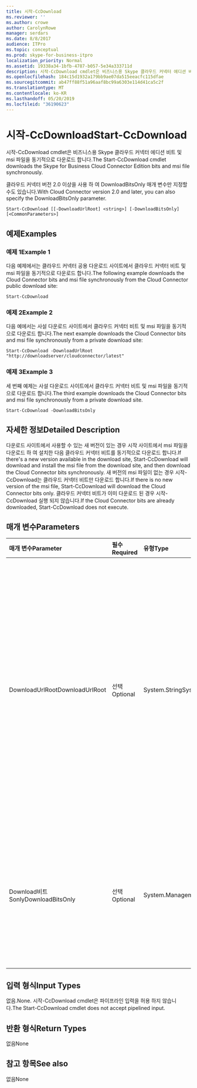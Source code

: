 ```yaml
---
title: 시작-CcDownload
ms.reviewer: ''
ms.author: crowe
author: CarolynRowe
manager: serdars
ms.date: 8/8/2017
audience: ITPro
ms.topic: conceptual
ms.prod: skype-for-business-itpro
localization_priority: Normal
ms.assetid: 19338a34-1bfb-4787-b057-5e34a333711d
description: 시작-CcDownload cmdlet은 비즈니스용 Skype 클라우드 커넥터 에디션 비트 및 msi 파일을 동기적으로 다운로드 합니다.
ms.openlocfilehash: 184c15d1932a179bb9ae07da515eeacfc115dfae
ms.sourcegitcommit: ab47ff88f51a96aaf8bc99a6303e114d41ca5c2f
ms.translationtype: MT
ms.contentlocale: ko-KR
ms.lasthandoff: 05/20/2019
ms.locfileid: "36190623"
---
```

# <a name="start-ccdownload"></a><span data-ttu-id="710b9-103">시작-CcDownload</span><span class="sxs-lookup"><span data-stu-id="710b9-103">Start-CcDownload</span></span>
 
<span data-ttu-id="710b9-104">시작-CcDownload cmdlet은 비즈니스용 Skype 클라우드 커넥터 에디션 비트 및 msi 파일을 동기적으로 다운로드 합니다.</span><span class="sxs-lookup"><span data-stu-id="710b9-104">The Start-CcDownload cmdlet downloads the Skype for Business Cloud Connector Edition bits and msi file synchronously.</span></span>
  
<span data-ttu-id="710b9-105">클라우드 커넥터 버전 2.0 이상을 사용 하 여 DownloadBitsOnly 매개 변수만 지정할 수도 있습니다.</span><span class="sxs-lookup"><span data-stu-id="710b9-105">With Cloud Connector version 2.0 and later, you can also specify the DownloadBitsOnly parameter.</span></span>
  
```
Start-CcDownload [[-DownloadUrlRoot] <string>] [-DownloadBitsOnly]  [<CommonParameters>]
```

## <a name="examples"></a><span data-ttu-id="710b9-106">예제</span><span class="sxs-lookup"><span data-stu-id="710b9-106">Examples</span></span>
<span data-ttu-id="710b9-107"><a name="Examples"> </a></span><span class="sxs-lookup"><span data-stu-id="710b9-107"></span></span>

### <a name="example-1"></a><span data-ttu-id="710b9-108">예제 1</span><span class="sxs-lookup"><span data-stu-id="710b9-108">Example 1</span></span>

<span data-ttu-id="710b9-109">다음 예제에서는 클라우드 커넥터 공용 다운로드 사이트에서 클라우드 커넥터 비트 및 msi 파일을 동기적으로 다운로드 합니다.</span><span class="sxs-lookup"><span data-stu-id="710b9-109">The following example downloads the Cloud Connector bits and msi file synchronously from the Cloud Connector public download site:</span></span>
  
```
Start-CcDownload
```

### <a name="example-2"></a><span data-ttu-id="710b9-110">예제 2</span><span class="sxs-lookup"><span data-stu-id="710b9-110">Example 2</span></span>

<span data-ttu-id="710b9-111">다음 예에서는 사설 다운로드 사이트에서 클라우드 커넥터 비트 및 msi 파일을 동기적으로 다운로드 합니다.</span><span class="sxs-lookup"><span data-stu-id="710b9-111">The next example downloads the Cloud Connector bits and msi file synchronously from a private download site:</span></span>
  
```
Start-CcDownload -DownloadUrlRoot "http://downloadserver/cloudconnector/latest"
```

### <a name="example-3"></a><span data-ttu-id="710b9-112">예제 3</span><span class="sxs-lookup"><span data-stu-id="710b9-112">Example 3</span></span>

<span data-ttu-id="710b9-113">세 번째 예제는 사설 다운로드 사이트에서 클라우드 커넥터 비트 및 msi 파일을 동기적으로 다운로드 합니다.</span><span class="sxs-lookup"><span data-stu-id="710b9-113">The third example downloads the Cloud Connector bits and msi file synchronously from a private download site.</span></span>
  
```
Start-CcDownload -DownloadBitsOnly
```

## <a name="detailed-description"></a><span data-ttu-id="710b9-114">자세한 정보</span><span class="sxs-lookup"><span data-stu-id="710b9-114">Detailed Description</span></span>
<span data-ttu-id="710b9-115"><a name="DetailedDescription"> </a></span><span class="sxs-lookup"><span data-stu-id="710b9-115"></span></span>

<span data-ttu-id="710b9-116">다운로드 사이트에서 사용할 수 있는 새 버전이 있는 경우 시작 사이트에서 msi 파일을 다운로드 하 여 설치한 다음 클라우드 커넥터 비트를 동기적으로 다운로드 합니다.</span><span class="sxs-lookup"><span data-stu-id="710b9-116">If there's a new version available in the download site, Start-CcDownload will download and install the msi file from the download site, and then download the Cloud Connector bits synchronously.</span></span> <span data-ttu-id="710b9-117">새 버전의 msi 파일이 없는 경우 시작-CcDownload는 클라우드 커넥터 비트만 다운로드 합니다.</span><span class="sxs-lookup"><span data-stu-id="710b9-117">If there is no new version of the msi file, Start-CcDownload will download the Cloud Connector bits only.</span></span> <span data-ttu-id="710b9-118">클라우드 커넥터 비트가 이미 다운로드 된 경우 시작-CcDownload 실행 되지 않습니다.</span><span class="sxs-lookup"><span data-stu-id="710b9-118">If the Cloud Connector bits are already downloaded, Start-CcDownload does not execute.</span></span>
  
## <a name="parameters"></a><span data-ttu-id="710b9-119">매개 변수</span><span class="sxs-lookup"><span data-stu-id="710b9-119">Parameters</span></span>
<span data-ttu-id="710b9-120"><a name="DetailedDescription"> </a></span><span class="sxs-lookup"><span data-stu-id="710b9-120"></span></span>

|<span data-ttu-id="710b9-121">**매개 변수**</span><span class="sxs-lookup"><span data-stu-id="710b9-121">**Parameter**</span></span>|<span data-ttu-id="710b9-122">**필수**</span><span class="sxs-lookup"><span data-stu-id="710b9-122">**Required**</span></span>|<span data-ttu-id="710b9-123">**유형**</span><span class="sxs-lookup"><span data-stu-id="710b9-123">**Type**</span></span>|<span data-ttu-id="710b9-124">**설명**</span><span class="sxs-lookup"><span data-stu-id="710b9-124">**Description**</span></span>|
|:-----|:-----|:-----|:-----|
|<span data-ttu-id="710b9-125">DownloadUrlRoot</span><span class="sxs-lookup"><span data-stu-id="710b9-125">DownloadUrlRoot</span></span>  <br/> | <span data-ttu-id="710b9-126">선택</span><span class="sxs-lookup"><span data-stu-id="710b9-126">Optional</span></span> <br/> |<span data-ttu-id="710b9-127">System.String</span><span class="sxs-lookup"><span data-stu-id="710b9-127">System.String</span></span>  <br/> | <span data-ttu-id="710b9-128">개인 다운로드 사이트에서 특정 버전의 클라우드 커넥터에 대 한 전체 URL입니다.</span><span class="sxs-lookup"><span data-stu-id="710b9-128">The full URL of a specific version of Cloud Connector in the private download site.</span></span> <span data-ttu-id="710b9-129">이 매개 변수를 사용할 때는 다운로드 하는 클라우드 커넥터의 버전을 알고 있어야 합니다.</span><span class="sxs-lookup"><span data-stu-id="710b9-129">Use this parameter with caution—be sure you are aware of which version of Cloud Connector you are downloading.</span></span> <br/> |
|<span data-ttu-id="710b9-130">Download비트 Sonly</span><span class="sxs-lookup"><span data-stu-id="710b9-130">DownloadBitsOnly</span></span>  <br/> |<span data-ttu-id="710b9-131">선택</span><span class="sxs-lookup"><span data-stu-id="710b9-131">Optional</span></span>  <br/> |<span data-ttu-id="710b9-132">System.Management.Automation.SwitchParameter</span><span class="sxs-lookup"><span data-stu-id="710b9-132">System.Management.Automation.SwitchParameter</span></span>  <br/> |<span data-ttu-id="710b9-133">다운로드 사이트에서 MSI를 다운로드 하 고 설치 하는 단계를 건너뛰고 클라우드 커넥터 비트만 다운로드 하세요.</span><span class="sxs-lookup"><span data-stu-id="710b9-133">Skip the step to download and install MSI from download site, download the Cloud Connector bits only.</span></span>  <br/> |
   
## <a name="input-types"></a><span data-ttu-id="710b9-134">입력 형식</span><span class="sxs-lookup"><span data-stu-id="710b9-134">Input Types</span></span>
<span data-ttu-id="710b9-135"><a name="InputTypes"> </a></span><span class="sxs-lookup"><span data-stu-id="710b9-135"></span></span>

<span data-ttu-id="710b9-136">없음.</span><span class="sxs-lookup"><span data-stu-id="710b9-136">None.</span></span> <span data-ttu-id="710b9-137">시작-CcDownload cmdlet은 파이프라인 입력을 허용 하지 않습니다.</span><span class="sxs-lookup"><span data-stu-id="710b9-137">The Start-CcDownload cmdlet does not accept pipelined input.</span></span>
  
## <a name="return-types"></a><span data-ttu-id="710b9-138">반환 형식</span><span class="sxs-lookup"><span data-stu-id="710b9-138">Return Types</span></span>
<span data-ttu-id="710b9-139"><a name="ReturnTypes"> </a></span><span class="sxs-lookup"><span data-stu-id="710b9-139"></span></span>

<span data-ttu-id="710b9-140">없음</span><span class="sxs-lookup"><span data-stu-id="710b9-140">None</span></span>
  
## <a name="see-also"></a><span data-ttu-id="710b9-141">참고 항목</span><span class="sxs-lookup"><span data-stu-id="710b9-141">See also</span></span>
<span data-ttu-id="710b9-142"><a name="ReturnTypes"> </a></span><span class="sxs-lookup"><span data-stu-id="710b9-142"></span></span>

<span data-ttu-id="710b9-143">없음</span><span class="sxs-lookup"><span data-stu-id="710b9-143">None</span></span>
  

